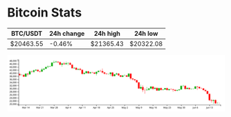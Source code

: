 # Bitcoin Stats

BTC/USDT|24h change|24h high|24h low|
|---|---|---|---|
|$20463.55|-0.46%|$21365.43|$20322.08|

<img src="./chart.svg">
